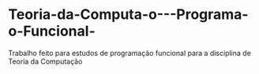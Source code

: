 # Teoria-da-Computa-o---Programa-o-Funcional-
Trabalho feito para estudos de programação funcional para a disciplina de Teoria da Computação
